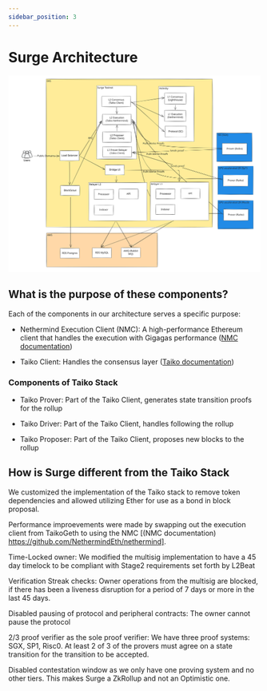 ```yaml
---
sidebar_position: 3
---
```


# Surge Architecture

![Surge Architecture](/img/Surge-Architecture.svg)

## What is the purpose of these components?

Each of the components in our architecture serves a specific purpose:

- Nethermind Execution Client (NMC): A high-performance Ethereum client that handles the execution with Gigagas performance ([NMC documentation](https://github.com/NethermindEth/nethermind))

- Taiko Client: Handles the consensus layer ([Taiko documentation](https://docs.taiko.xyz/taiko-alethia-protocol/protocol-architecture/taiko-alethia-nodes#consensus-layer-taiko-client))

### Components of Taiko Stack

- Taiko Prover: Part of the Taiko Client, generates state transition proofs for the rollup

- Taiko Driver: Part of the Taiko Client, handles following the rollup

- Taiko Proposer: Part of the Taiko Client, proposes new blocks to the rollup

## How is Surge different from the Taiko Stack

We customized the implementation of the Taiko stack to remove token dependencies and allowed utilizing Ether for use as a bond in block proposal.

Performance improevements were made by swapping out the execution client from TaikoGeth to using the NMC [(NMC documentation) https://github.com/NethermindEth/nethermind].

Time-Locked owner: We modified the multisig implementation to have a 45 day timelock to be compliant with Stage2 requirements set forth by L2Beat

Verification Streak checks: Owner operations from the multisig are blocked, if there has been a liveness disruption for a period of 7 days or more in the last 45 days.

Disabled pausing of protocol and peripheral contracts: The owner cannot pause the protocol

2/3 proof verifier as the sole proof verifier: We have three proof systems: SGX, SP1, Risc0. At least 2 of 3 of the provers must agree on a state transition for the transition to be accepted.

Disabled contestation window as we only have one proving system and no other tiers. This makes Surge a ZkRollup and not an Optimistic one.